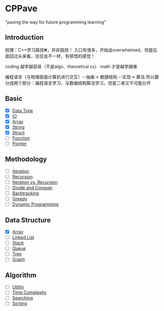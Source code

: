 # CPPave

"paving the way for future programming learning"

## Introduction

梳理：C++学习路径❌，并非路径！
入口有很多，开始会overwhelmed，但是后面回过头来看，往往会不一样，有顿悟的感觉！

coding 越学越容易（不是algo、theoretical cs）
math 才是越学越难

编程语言（与物理层面计算机进行交互）--抽象-> 数据结构 --实现-> 算法
所以要分成两个部分：编程语言学习，与数据结构算法学习，但是二者又不可能分开

## Basic

- [x] [Data Type](paves/basics/data_type.md)
- [x] [IO](paves/basics/io.md)
- [x] [Array](paves/basics/array.md)
- [x] [String](paves/basics/string.md)
- [x] [Struct](paves/basics/struct.md)
- [ ] [Function](paves/basics/function.md)
- [ ] [Pointer](paves/basics/pointer.md)

## Methodology

- [ ] [Iteration](paves/methodology/iteration.md)
- [ ] [Recursion](paves/methodology/recursion.md)
- [ ] [Iteration vs. Recursion](../paves/methodology/iteration_vs_recursion.md)
- [ ] [Divide and Conquer](paves/methodology/divide_n_conquer.md)
- [ ] [Backtracking](paves/methodology/backtracking.md)
- [ ] [Greedy](paves/methodology/greedy.md)
- [ ] [Dynamic Programming](paves/methodology/dynamic_programming.md)

## Data Structure

- [x] [Array](paves/data_structure/array.md)
- [ ] [Linked List](paves/data_structure/linked-list.md)
- [ ] [Stack](paves/data_structure/stack.md)
- [ ] [Queue](paves/data_structure/queue.md)
- [ ] [Tree](paves/data_structure/tree.md)
- [ ] [Graph](paves/data_structure/graph.md)

## Algorithm

- [ ] [Utility](paves/algorithms/utility.md)
- [ ] [Time Complexity](paves/algorithms/time_complexity.md)
- [ ] [Searching](paves/algorithms/searching.md)
- [ ] [Sorting](paves/algorithms/sorting.md)
